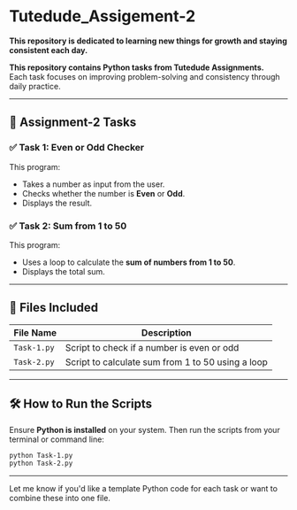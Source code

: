 # Tutedude_Assigement-2

**This repository is dedicated to learning new things for growth and staying consistent each day.**

**This repository contains Python tasks from Tutedude Assignments.**  
Each task focuses on improving problem-solving and consistency through daily practice.

---

## 🚀 Assignment-2 Tasks

### ✅ Task 1: Even or Odd Checker
This program:
- Takes a number as input from the user.
- Checks whether the number is **Even** or **Odd**.
- Displays the result.

### ✅ Task 2: Sum from 1 to 50
This program:
- Uses a loop to calculate the **sum of numbers from 1 to 50**.
- Displays the total sum.

---

## 📂 Files Included

| File Name    | Description                            |
|--------------|----------------------------------------|
| `Task-1.py`  | Script to check if a number is even or odd |
| `Task-2.py`  | Script to calculate sum from 1 to 50 using a loop |

---

## 🛠️ How to Run the Scripts

Ensure **Python is installed** on your system. Then run the scripts from your terminal or command line:

```bash
python Task-1.py
python Task-2.py
```

---

Let me know if you'd like a template Python code for each task or want to combine these into one file.
